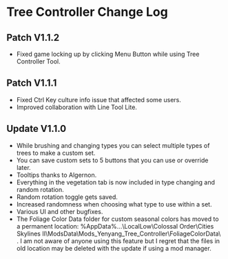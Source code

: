 # Tree Controller Change Log
## Patch V1.1.2
* Fixed game locking up by clicking Menu Button while using Tree Controller Tool.

## Patch V1.1.1
* Fixed Ctrl Key culture info issue that affected some users.
* Improved collaboration with Line Tool Lite.

## Update V1.1.0
* While brushing and changing types you can select multiple types of trees to make a custom set.
* You can save custom sets to 5 buttons that you can use or override later.
* Tooltips thanks to Algernon.
* Everything in the vegetation tab is now included in type changing and random rotation.
* Random rotation toggle gets saved.
* Increased randomness when choosing what type to use within a set.
* Various UI and other bugfixes.
* The Foliage Color Data folder for custom seasonal colors has moved to a permanent location: %AppData%...\LocalLow\Colossal Order\Cities Skylines II\ModsData\Mods_Yenyang_Tree_Controller\FoliageColorData\ . I am not aware of anyone using this feature but I regret that the files in old location may be deleted with the update if using a mod manager.